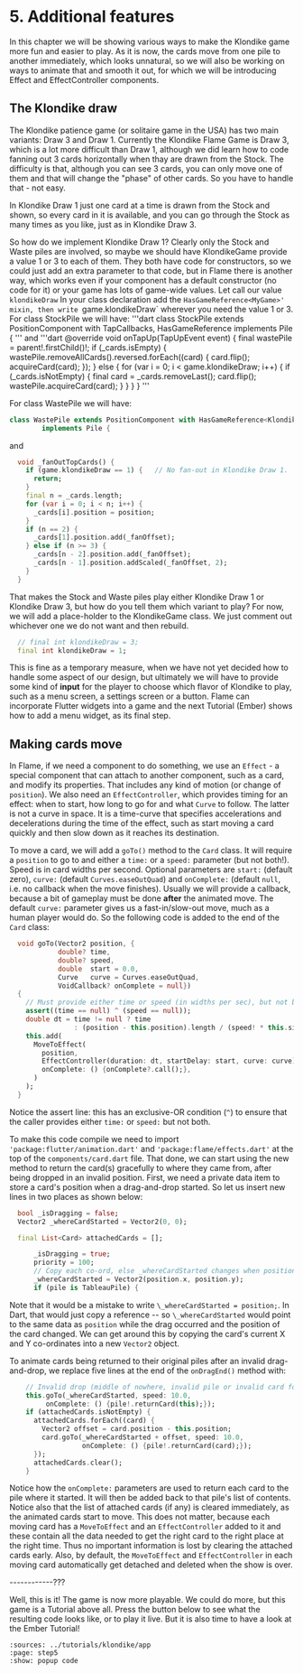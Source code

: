 # 5. Additional features

In this chapter we will be showing various ways to make the Klondike game more fun and easier to
play. As it is now, the cards move from one pile to another immediately, which looks unnatural, so
we will also be working on ways to animate that and smooth it out, for which we will be introducing
Effect and EffectController components.

## The Klondike draw

The Klondike patience game (or solitaire game in the USA) has two main variants: Draw 3 and Draw 1. Currently the Klondike Flame Game is Draw 3, which is a lot more difficult than Draw 1, although we
did learn how to code fanning out 3 cards horizontally when thay are drawn from the Stock. The
difficulty is that, although you can see 3 cards, you can only move one of them and that will change
the "phase" of other cards. So you have to handle that - not easy.

In Klondike Draw 1 just one card at a time is drawn from the Stock and shown, so every card in it is
available, and you can go through the Stock as many times as you like, just as in Klondike Draw 3.

So how do we implement Klondike Draw 1? Clearly only the Stock and Waste piles are involved, so
maybe we should have KlondikeGame provide a value 1 or 3 to each of them. They both have code for
constructors, so we could just add an extra parameter to that code, but in Flame there is another
way, which works even if your component has a default constructor (no code for it) or your game has
lots of game-wide values. Let call our value `klondikeDraw` In your class declaration add the
`HasGameReference<MyGame>' mixin, then write `game.klondikeDraw` wherever you need the value 1 or 3.
For class StockPile we will have:
'''dart
class StockPile extends PositionComponent
        with TapCallbacks, HasGameReference<KlondikeGame> implements Pile {
'''
and
'''dart
  @override
  void onTapUp(TapUpEvent event) {
    final wastePile = parent!.firstChild<WastePile>()!;
    if (_cards.isEmpty) {
      wastePile.removeAllCards().reversed.forEach((card) {
        card.flip();
        acquireCard(card);
      });
    } else {
      for (var i = 0; i < game.klondikeDraw; i++) {
        if (_cards.isNotEmpty) {
          final card = _cards.removeLast();
          card.flip();
          wastePile.acquireCard(card);
        }
      }
    }
  }
'''

For class WastePile we will have:
```dart
class WastePile extends PositionComponent with HasGameReference<KlondikeGame>
        implements Pile {
```
and
```dart
  void _fanOutTopCards() {
    if (game.klondikeDraw == 1) {   // No fan-out in Klondike Draw 1.
      return;
    }
    final n = _cards.length;
    for (var i = 0; i < n; i++) {
      _cards[i].position = position;
    }
    if (n == 2) {
      _cards[1].position.add(_fanOffset);
    } else if (n >= 3) {
      _cards[n - 2].position.add(_fanOffset);
      _cards[n - 1].position.addScaled(_fanOffset, 2);
    }
  }
```

That makes the Stock and Waste piles play either Klondike Draw 1 or Klondike Draw 3, but how do you
tell them which variant to play? For now, we will add a place-holder to the KlondikeGame class.
We just comment out whichever one we do not want and then rebuild.
```dart
  // final int klondikeDraw = 3;
  final int klondikeDraw = 1;
```
This is fine as a temporary measure, when we have not yet decided how to handle some aspect of
our design, but ultimately we will have to provide some kind of **input** for the player to choose
which flavor of Klondike to play, such as a menu screen, a settings screen or a button. Flame can
incorporate Flutter widgets into a game and the next Tutorial (Ember) shows how to add a menu
widget, as its final step.

## Making cards move

In Flame, if we need a component to do something, we use an `Effect` - a special component that can
attach to another component, such as a card, and modify its properties. That includes any kind of
motion (or change of `position`). We also need an `EffectController`, which provides timing for an
effect: when to start, how long to go for and what `Curve` to follow. The latter is not a curve in
space. It is a time-curve that specifies accelerations and decelerations during the time of the
effect, such as start moving a card quickly and then slow down as it reaches its destination.

To move a card, we will add a `goTo()` method to the `Card` class. It will require a `position` to
go to and either a `time:` or a `speed:` parameter (but not both!). Speed is in card widths per
second. Optional parameters are `start:` (default zero), `curve:` (default `Curves.easeOutQuad`)
and `onComplete:` (default `null`, i.e. no callback when the move finishes). Usually we will
provide a callback, because a bit of gameplay must be done **after** the animated move. The default
`curve:` parameter gives us a fast-in/slow-out move, much as a human player would do. So the
following code is added to the end of the `Card` class:
```dart
  void goTo(Vector2 position, {
            double? time,
            double? speed,
            double  start = 0.0,
            Curve   curve = Curves.easeOutQuad,
            VoidCallback? onComplete = null})
  {
    // Must provide either time or speed (in widths per sec), but not both.
    assert((time == null) ^ (speed == null));
    double dt = time != null ? time
                : (position - this.position).length / (speed! * this.size.x);
    this.add(
      MoveToEffect(
        position,
        EffectController(duration: dt, startDelay: start, curve: curve),
        onComplete: () {onComplete?.call();},
      )
    );
  }
```
Notice the assert line: this has an exclusive-OR condition (`^`) to ensure that the caller provides
either `time:` or `speed:` but not both.

To make this code compile we need to import `'package:flutter/animation.dart'` and
`'package:flame/effects.dart'` at the top of the `components/card.dart` file. That done, we can
start using the new method to return the card(s) gracefully to where they came from, after being
dropped in an invalid position. First, we need a private data item to store a card's position when
a drag-and-drop started. So let us insert new lines in two places as shown below:
```dart
  bool _isDragging = false;
  Vector2 _whereCardStarted = Vector2(0, 0);

  final List<Card> attachedCards = [];
```
```dart
      _isDragging = true;
      priority = 100;
      // Copy each co-ord, else _whereCardStarted changes when position does.
      _whereCardStarted = Vector2(position.x, position.y);
      if (pile is TableauPile) {
```
Note that it would be a mistake to write `\_whereCardStarted = position;`. In Dart, that would just
copy a reference -- so `\_whereCardStarted` would point to the same data as `position` while the
drag occurred and the position of the card changed. We can get around this by copying the card's
current X and Y co-ordinates into a new `Vector2` object.

To animate cards being returned to their original piles after an invalid drag-and-drop, we replace
five lines at the end of the `onDragEnd()` method with:
```dart
    // Invalid drop (middle of nowhere, invalid pile or invalid card for pile).
    this.goTo(_whereCardStarted, speed: 10.0,
         onComplete: () {pile!.returnCard(this);});
    if (attachedCards.isNotEmpty) {
      attachedCards.forEach((card) {
        Vector2 offset = card.position - this.position;
        card.goTo(_whereCardStarted + offset, speed: 10.0,
                  onComplete: () {pile!.returnCard(card);});
      });
      attachedCards.clear();
    }
```
Notice how the `onComplete:` parameters are used to return each card to the pile where it started.
It will then be added back to that pile's list of contents. Notice also that the list of attached
cards (if any) is cleared immediately, as the animated cards start to move. This does not matter,
because each moving card has a `MoveToEffect` and an `EffectController` added to it and these
contain all the data needed to get the right card to the right place at the right time. Thus
no important information is lost by clearing the attached cards early. Also, by default, the
`MoveToEffect` and `EffectController` in each moving card automatically get detached and deleted
when the show is over.




------------???

Well, this is it! The game is now more playable. We could do more, but this game is a Tutorial above
all. Press the button below to see what the resulting code looks like, or to play it live. But it is
also time to have a look at the Ember Tutorial!

```{flutter-app}
:sources: ../tutorials/klondike/app
:page: step5
:show: popup code
```
